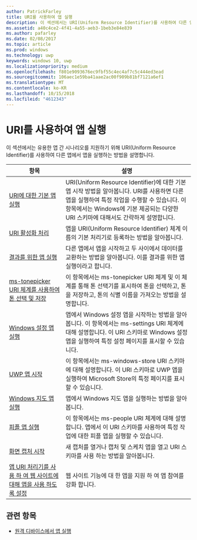 ```yaml
---
author: PatrickFarley
title: URI를 사용하여 앱 실행
description: 이 섹션에서는 URI(Uniform Resource Identifier)를 사용하여 다른 앱에서 앱을 실행하는 방법을 설명합니다.
ms.assetid: a40c4ce2-4f41-4a55-aeb3-1beb3e84e839
ms.author: pafarley
ms.date: 02/08/2017
ms.topic: article
ms.prod: windows
ms.technology: uwp
keywords: windows 10, uwp
ms.localizationpriority: medium
ms.openlocfilehash: f801e9093676ec9fbf55c4ec4af7c5c444ed3ead
ms.sourcegitcommit: 106aec1e59ba41aae2ac00f909b81bf7121a6ef1
ms.translationtype: MT
ms.contentlocale: ko-KR
ms.lasthandoff: 10/15/2018
ms.locfileid: "4612343"
---
```

# <a name="launch-an-app-with-a-uri"></a>URI를 사용하여 앱 실행

이 섹션에서는 유용한 앱 간 시나리오를 지원하기 위해 URI(Uniform Resource Identifier)를 사용하여 다른 앱에서 앱을 실행하는 방법을 설명합니다.

| 항목 | 설명 |
|-------|-------------|
| [URI에 대한 기본 앱 실행](launch-default-app.md) | URI(Uniform Resource Identifier)에 대한 기본 앱 시작 방법을 알아봅니다. URI를 사용하면 다른 앱을 실행하여 특정 작업을 수행할 수 있습니다. 이 항목에서는 Windows에 기본 제공되는 다양한 URI 스키마에 대해서도 간략하게 설명합니다. |
| [URI 활성화 처리](handle-uri-activation.md) | 앱을 URI(Uniform Resource Identifier) 체계 이름의 기본 처리기로 등록하는 방법을 알아봅니다. |
| [결과를 위한 앱 실행](how-to-launch-an-app-for-results.md) | 다른 앱에서 앱을 시작하고 두 사이에서 데이터를 교환하는 방법을 알아봅니다. 이를 결과를 위한 앱 실행이라고 합니다. |
| [ms-tonepicker URI 체계를 사용하여 톤 선택 및 저장](launch-ringtone-picker.md) | 이 항목에서는 ms-tonepicker URI 체계 및 이 체계를 통해 톤 선택기를 표시하여 톤을 선택하고, 톤을 저장하고, 톤의 식별 이름을 가져오는 방법을 설명합니다. |
| [Windows 설정 앱 실행](launch-settings-app.md) | 앱에서 Windows 설정 앱을 시작하는 방법을 알아봅니다. 이 항목에서는 ms-settings URI 체계에 대해 설명합니다. 이 URI 스키마로 Windows 설정 앱을 실행하여 특정 설정 페이지를 표시할 수 있습니다. |
| [UWP 앱 시작](launch-store-app.md) | 이 항목에서는 ms-windows-store URI 스키마에 대해 설명합니다. 이 URI 스키마로 UWP 앱을 실행하여 Microsoft Store의 특정 페이지를 표시할 수 있습니다. |
| [Windows 지도 앱 실행](launch-maps-app.md) | 앱에서 Windows 지도 앱을 실행하는 방법을 알아봅니다. |
| [피플 앱 실행](launch-people-apps.md) | 이 항목에서는 ms-people URI 체계에 대해 설명합니다. 앱에서 이 URI 스키마를 사용하여 특정 작업에 대한 피플 앱을 실행할 수 있습니다. |
| [화면 캡처 시작](launch-screen-snipping.md) | 새 캡처를 열거나 캡처 및 스케치 앱을 열고 URI 스키마를 사용 하는 방법을 알아봅니다. |
| [앱 URI 처리기를 사용 하 여 웹 사이트에 대해 앱을 사용 하도록 설정](web-to-app-linking.md) | 웹 사이트 기능에 대 한 앱을 지원 하 여 앱 참여를 강화 합니다. |

## <a name="related-topics"></a>관련 항목
* [원격 디바이스에서 앱 실행](launch-a-remote-app.md)